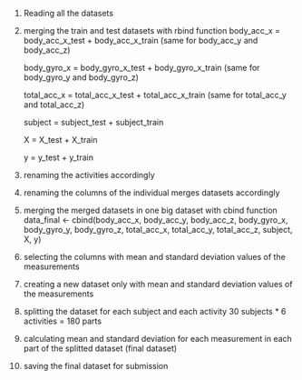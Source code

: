 

1) Reading all the datasets

2) merging the train and test datasets with rbind function
    body_acc_x = body_acc_x_test + body_acc_x_train
    (same for body_acc_y and body_acc_z)
    
    body_gyro_x = body_gyro_x_test + body_gyro_x_train
    (same for body_gyro_y and body_gyro_z)
    
    total_acc_x = total_acc_x_test + total_acc_x_train
    (same for total_acc_y and total_acc_z)
    
    subject = subject_test + subject_train

    X = X_test + X_train

    y = y_test + y_train

3) renaming the activities accordingly

4) renaming the columns of the individual merges datasets accordingly

5) merging the merged datasets in one big dataset with cbind function
    data_final <- cbind(body_acc_x,
                    body_acc_y,
                    body_acc_z,
                    body_gyro_x,
                    body_gyro_y,
                    body_gyro_z,
                    total_acc_x,
                    total_acc_y,
                    total_acc_z,
                    subject,
                    X,
                    y)

6) selecting the columns with mean and standard deviation values of the measurements

7) creating a new dataset only with mean and standard deviation values of the measurements

8) splitting the dataset for each subject and each activity
    30 subjects * 6 activities = 180 parts

9) calculating mean and standard deviation for each measurement in each part of the splitted dataset (final dataset)

10) saving the final dataset for submission
